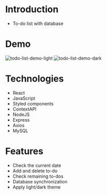 # Introduction

- To-do list with database

# Demo
![todo-list-demo-light](https://user-images.githubusercontent.com/22536999/171171776-902b2a94-835b-423c-ae95-fd3978328ef5.png)
![todo-list-demo-dark](https://user-images.githubusercontent.com/22536999/171171782-8fd7f9db-de91-4ace-8884-61dc79d9a272.png)


# Technologies

- React
- JavaScript
- Styled components
- ContextAPI
- NodeJS
- Express
- Axios
- MySQL

# Features

- Check the current date
- Add and delete to-do
- Check remaining to-dos
- Database synchronization
- Apply light/dark theme
